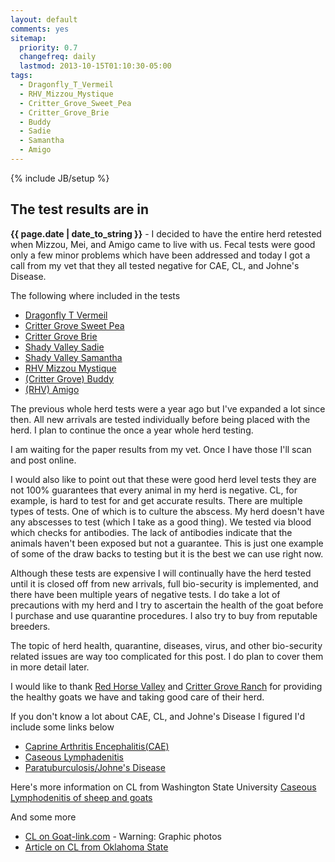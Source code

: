 ```yaml
---
layout: default
comments: yes
sitemap:
  priority: 0.7
  changefreq: daily
  lastmod: 2013-10-15T01:10:30-05:00
tags: 
  - Dragonfly_T_Vermeil
  - RHV_Mizzou_Mystique
  - Critter_Grove_Sweet_Pea
  - Critter_Grove_Brie
  - Buddy
  - Sadie
  - Samantha
  - Amigo
---
```

{% include JB/setup %}

## The test results are in

**{{ page.date | date_to_string }}** - I decided to have the entire herd retested when Mizzou, Mei, and Amigo came
to live with us.  Fecal tests were good only a few minor problems which have
been addressed and today I got a call from my vet that they all tested
negative for CAE, CL, and Johne's Disease. 

The following where included in the tests

* [Dragonfly T Vermeil](/goats/Dragonfly_T_Vermeil)
* [Critter Grove Sweet Pea](/goats/Critter-Grove-Sweet-Pea)
* [Critter Grove Brie](/goats/Critter-Grove-Brie)
* [Shady Valley Sadie](/goats/Shady-Valley-Sadie)
* [Shady Valley Samantha](/goats/Shady-Valley-Samantha)
* [RHV Mizzou Mystique](/goats/RHV_Mizzou_Mystique)
* [(Critter Grove) Buddy](/goats/Buddy)
* [(RHV) Amigo](/goats/Amigo)

The previous whole herd tests were a year ago but I've expanded a lot since then. All new arrivals are tested 
individually before being placed with the herd. I plan to continue the once a year whole herd testing. 

I am waiting for the paper results from my vet. Once I have those I'll scan and
post online.

I would also like to point out that these were good herd level tests they are not
100% guarantees that every animal in my herd is negative.  CL, for example, is hard to test for
and get accurate results. There are multiple types of tests. One of which is
to culture the abscess. My herd doesn't have any abscesses to test (which I
take as a good thing). We tested via blood which checks for antibodies.
The lack of antibodies indicate that the animals haven't been exposed but not a 
guarantee. This is just one example of some of the draw backs to testing but it
is the best we can use right now. 

Although these tests are expensive I will continually have the herd tested until
it is closed off from new arrivals, full bio-security is implemented, and
there have been multiple years of negative tests.  I do take a lot of precautions
with my herd and I try to ascertain the health of the goat before I purchase and
use quarantine procedures.  I also try to buy from reputable breeders.

The topic of herd health, quarantine, diseases, virus, and
other bio-security related issues are way too complicated for this post. I
do plan to cover them in more detail later.
 
I would like to thank [Red Horse Valley](http://redhorsevalley.com) and 
[Critter Grove Ranch](http://www.crittergroveranch.com/) for providing the
healthy goats we have and taking good care of their herd.

If you don't know a lot about CAE, CL, and Johne's Disease I figured I'd
include some links below

* [Caprine Arthritis Encephalitis(CAE)](http://en.wikipedia.org/wiki/Caprine_Arthritis_Encephalitis)
* [Caseous Lymphadenitis](http://en.wikipedia.org/wiki/Caseous_lymphadenitis)
* [Paratuburculosis/Johne's Disease](http://en.wikipedia.org/wiki/Paratuberculosis)

Here's more information on CL from Washington State University [Caseous Lymphodenitis
of sheep and goats](http://www.vetmed.wsu.edu/depts_waddl/FAQ/cl.aspx)

And some more

 * [CL on Goat-link.com](http://goat-link.com/content/view/101/#.Unb143VDulg) - Warning: Graphic photos
 * [Article on CL from Oklahoma State](http://www.cvhs.okstate.edu/index.php?option=com_content&view=article&id=242:my-goat-was-recently-diagnosed-with-caseous-lymphadenitis-what-is-this-and-is-it-serious&catid=29:food-animal-questions&Itemid=258)

